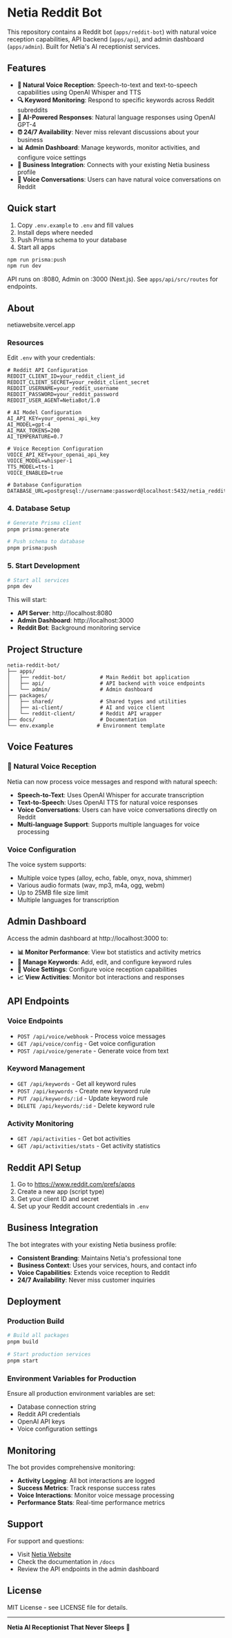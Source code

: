 # Netia Reddit Bot

This repository contains a Reddit bot (`apps/reddit-bot`) with natural voice reception capabilities, API backend (`apps/api`), and admin dashboard (`apps/admin`). Built for Netia's AI receptionist services.

## Features

- **🎤 Natural Voice Reception**: Speech-to-text and text-to-speech capabilities using OpenAI Whisper and TTS
- **🔍 Keyword Monitoring**: Respond to specific keywords across Reddit subreddits
- **🤖 AI-Powered Responses**: Natural language responses using OpenAI GPT-4
- **⏰ 24/7 Availability**: Never miss relevant discussions about your business
- **📊 Admin Dashboard**: Manage keywords, monitor activities, and configure voice settings
- **🔗 Business Integration**: Connects with your existing Netia business profile
- **🎯 Voice Conversations**: Users can have natural voice conversations on Reddit

## Quick start

1. Copy `.env.example` to `.env` and fill values
2. Install deps where needed
3. Push Prisma schema to your database
4. Start all apps

```bash
npm run prisma:push
npm run dev
```

API runs on :8080, Admin on :3000 (Next.js). See `apps/api/src/routes` for endpoints.

## About

netiawebsite.vercel.app

### Resources

Edit `.env` with your credentials:

```env
# Reddit API Configuration
REDDIT_CLIENT_ID=your_reddit_client_id
REDDIT_CLIENT_SECRET=your_reddit_client_secret
REDDIT_USERNAME=your_reddit_username
REDDIT_PASSWORD=your_reddit_password
REDDIT_USER_AGENT=NetiaBot/1.0

# AI Model Configuration
AI_API_KEY=your_openai_api_key
AI_MODEL=gpt-4
AI_MAX_TOKENS=200
AI_TEMPERATURE=0.7

# Voice Reception Configuration
VOICE_API_KEY=your_openai_api_key
VOICE_MODEL=whisper-1
TTS_MODEL=tts-1
VOICE_ENABLED=true

# Database Configuration
DATABASE_URL=postgresql://username:password@localhost:5432/netia_reddit_bot
```

### 4. Database Setup

```bash
# Generate Prisma client
pnpm prisma:generate

# Push schema to database
pnpm prisma:push
```

### 5. Start Development

```bash
# Start all services
pnpm dev
```

This will start:
- **API Server**: http://localhost:8080
- **Admin Dashboard**: http://localhost:3000
- **Reddit Bot**: Background monitoring service

## Project Structure

```
netia-reddit-bot/
├── apps/
│   ├── reddit-bot/           # Main Reddit bot application
│   ├── api/                  # API backend with voice endpoints
│   └── admin/                # Admin dashboard
├── packages/
│   ├── shared/               # Shared types and utilities
│   ├── ai-client/            # AI and voice client
│   └── reddit-client/        # Reddit API wrapper
├── docs/                     # Documentation
└── env.example              # Environment template
```

## Voice Features

### 🎤 Natural Voice Reception

Netia can now process voice messages and respond with natural speech:

- **Speech-to-Text**: Uses OpenAI Whisper for accurate transcription
- **Text-to-Speech**: Uses OpenAI TTS for natural voice responses
- **Voice Conversations**: Users can have voice conversations directly on Reddit
- **Multi-language Support**: Supports multiple languages for voice processing

### Voice Configuration

The voice system supports:
- Multiple voice types (alloy, echo, fable, onyx, nova, shimmer)
- Various audio formats (wav, mp3, m4a, ogg, webm)
- Up to 25MB file size limit
- Multiple languages for transcription

## Admin Dashboard

Access the admin dashboard at http://localhost:3000 to:

- **📊 Monitor Performance**: View bot statistics and activity metrics
- **🔧 Manage Keywords**: Add, edit, and configure keyword rules
- **🎤 Voice Settings**: Configure voice reception capabilities
- **📈 View Activities**: Monitor bot interactions and responses

## API Endpoints

### Voice Endpoints
- `POST /api/voice/webhook` - Process voice messages
- `GET /api/voice/config` - Get voice configuration
- `POST /api/voice/generate` - Generate voice from text

### Keyword Management
- `GET /api/keywords` - Get all keyword rules
- `POST /api/keywords` - Create new keyword rule
- `PUT /api/keywords/:id` - Update keyword rule
- `DELETE /api/keywords/:id` - Delete keyword rule

### Activity Monitoring
- `GET /api/activities` - Get bot activities
- `GET /api/activities/stats` - Get activity statistics

## Reddit API Setup

1. Go to https://www.reddit.com/prefs/apps
2. Create a new app (script type)
3. Get your client ID and secret
4. Set up your Reddit account credentials in `.env`

## Business Integration

The bot integrates with your existing Netia business profile:

- **Consistent Branding**: Maintains Netia's professional tone
- **Business Context**: Uses your services, hours, and contact info
- **Voice Capabilities**: Extends voice reception to Reddit
- **24/7 Availability**: Never miss customer inquiries

## Deployment

### Production Build

```bash
# Build all packages
pnpm build

# Start production services
pnpm start
```

### Environment Variables for Production

Ensure all production environment variables are set:
- Database connection string
- Reddit API credentials
- OpenAI API keys
- Voice configuration settings

## Monitoring

The bot provides comprehensive monitoring:

- **Activity Logging**: All bot interactions are logged
- **Success Metrics**: Track response success rates
- **Voice Interactions**: Monitor voice message processing
- **Performance Stats**: Real-time performance metrics

## Support

For support and questions:
- Visit [Netia Website](https://netiawebsite.vercel.app/)
- Check the documentation in `/docs`
- Review the API endpoints in the admin dashboard

## License

MIT License - see LICENSE file for details.

---

**Netia AI Receptionist That Never Sleeps** 🚀

